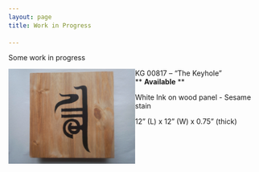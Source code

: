 ```yaml
---
layout: page
title: Work in Progress

---
```


Some work in progress

<p float="left">
<img align="left" src="https://github.com/ageleeinks/ageleeinks.github.io/raw/master/images/KG00817%20Sample%20%231%20-%20Sesame%20%2B%20India%20Ink%20-%20No%20Gesso.jpg" width="50%">

  </p>

KG 00817 – “The Keyhole” &nbsp; &nbsp; &nbsp; &nbsp; &nbsp; &nbsp; &nbsp; &nbsp; ** **Available** **


White Ink on wood panel - Sesame stain

12” (L) x 12” (W) x 0.75” (thick)

&nbsp;
&nbsp;


